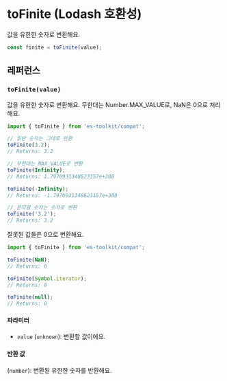 # toFinite (Lodash 호환성)

값을 유한한 숫자로 변환해요.

```typescript
const finite = toFinite(value);
```

## 레퍼런스

### `toFinite(value)`

값을 유한한 숫자로 변환해요. 무한대는 Number.MAX_VALUE로, NaN은 0으로 처리해요.

```typescript
import { toFinite } from 'es-toolkit/compat';

// 일반 숫자는 그대로 반환
toFinite(3.2);
// Returns: 3.2

// 무한대는 MAX_VALUE로 변환
toFinite(Infinity);
// Returns: 1.7976931348623157e+308

toFinite(-Infinity);
// Returns: -1.7976931348623157e+308

// 문자열 숫자는 숫자로 변환
toFinite('3.2');
// Returns: 3.2
```

잘못된 값들은 0으로 변환해요.

```typescript
import { toFinite } from 'es-toolkit/compat';

toFinite(NaN);
// Returns: 0

toFinite(Symbol.iterator);
// Returns: 0

toFinite(null);
// Returns: 0
```

#### 파라미터

- `value` (`unknown`): 변환할 값이에요.

#### 반환 값

(`number`): 변환된 유한한 숫자를 반환해요.
